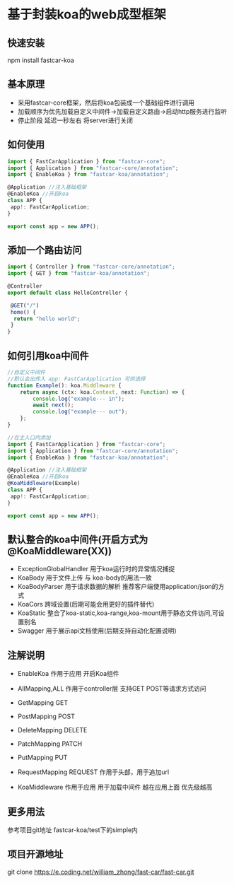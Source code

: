 # 基于封装koa的web成型框架

## 快速安装

npm install fastcar-koa

## 基本原理

* 采用fastcar-core框架，然后将koa包装成一个基础组件进行调用
* 加载顺序为优先加载自定义中间件->加载自定义路由->启动http服务进行监听
* 停止阶段 延迟一秒左右 将server进行关闭

## 如何使用

```ts
import { FastCarApplication } from "fastcar-core";
import { Application } from "fastcar-core/annotation";
import { EnableKoa } from "fastcar-koa/annotation";

@Application //注入基础框架
@EnableKoa //开启koa
class APP {
 app!: FastCarApplication;
}

export const app = new APP();
```

## 添加一个路由访问

```ts
import { Controller } from "fastcar-core/annotation";
import { GET } from "fastcar-koa/annotation";

@Controller
export default class HelloController {

 @GET("/")
 home() {
  return "hello world";
 }
}
```

## 如何引用koa中间件

```ts
//自定义中间件
//默认会出传入 app: FastCarApplication 可供选择
function Example(): koa.Middleware {
    return async (ctx: koa.Context, next: Function) => {
        console.log("example--- in");
        await next();
        console.log("example--- out");
    };
}

//在主入口内添加
import { FastCarApplication } from "fastcar-core";
import { Application } from "fastcar-core/annotation";
import { EnableKoa } from "fastcar-koa/annotation";

@Application //注入基础框架
@EnableKoa //开启koa
@KoaMiddleware(Example)
class APP {
 app!: FastCarApplication;
}

export const app = new APP();
```

## 默认整合的koa中间件(开启方式为@KoaMiddleware(XX))

* ExceptionGlobalHandler 用于koa运行时的异常情况捕捉
* KoaBody 用于文件上传 与 koa-body的用法一致
* KoaBodyParser 用于请求数据的解析 推荐客户端使用application/json的方式
* KoaCors 跨域设置(后期可能会用更好的插件替代)
* KoaStatic 整合了koa-static,koa-range,koa-mount用于静态文件访问,可设置别名
* Swagger 用于展示api文档使用(后期支持自动化配置说明)

## 注解说明

* EnableKoa 作用于应用 开启Koa组件

* AllMapping,ALL 作用于controller层 支持GET POST等请求方式访问

* GetMapping GET

* PostMapping POST

* DeleteMapping DELETE

* PatchMapping PATCH

* PutMapping PUT

* RequestMapping REQUEST 作用于头部，用于追加url

* KoaMiddleware 作用于应用 用于加载中间件 越在应用上面 优先级越高

## 更多用法

参考项目git地址 fastcar-koa/test下的simple内

## 项目开源地址

git clone <https://e.coding.net/william_zhong/fast-car/fast-car.git>
